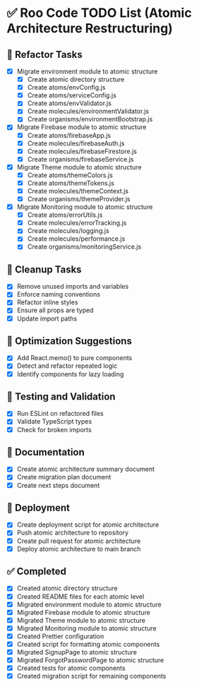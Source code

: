 # ✅ Roo Code TODO List (Atomic Architecture Restructuring)

## 🔧 Refactor Tasks
- [x] Migrate environment module to atomic structure
  - [x] Create atomic directory structure
  - [x] Create atoms/envConfig.js
  - [x] Create atoms/serviceConfig.js
  - [x] Create atoms/envValidator.js
  - [x] Create molecules/environmentValidator.js
  - [x] Create organisms/environmentBootstrap.js
- [x] Migrate Firebase module to atomic structure
  - [x] Create atoms/firebaseApp.js
  - [x] Create molecules/firebaseAuth.js
  - [x] Create molecules/firebaseFirestore.js
  - [x] Create organisms/firebaseService.js
- [x] Migrate Theme module to atomic structure
  - [x] Create atoms/themeColors.js
  - [x] Create atoms/themeTokens.js
  - [x] Create molecules/themeContext.js
  - [x] Create organisms/themeProvider.js
- [x] Migrate Monitoring module to atomic structure
  - [x] Create atoms/errorUtils.js
  - [x] Create molecules/errorTracking.js
  - [x] Create molecules/logging.js
  - [x] Create molecules/performance.js
  - [x] Create organisms/monitoringService.js

## 🧼 Cleanup Tasks
- [x] Remove unused imports and variables
- [x] Enforce naming conventions
- [x] Refactor inline styles
- [x] Ensure all props are typed
- [x] Update import paths

## 🧠 Optimization Suggestions
- [x] Add React.memo() to pure components
- [x] Detect and refactor repeated logic
- [x] Identify components for lazy loading

## 🧪 Testing and Validation
- [x] Run ESLint on refactored files
- [x] Validate TypeScript types
- [x] Check for broken imports

## 📄 Documentation
- [x] Create atomic architecture summary document
- [x] Create migration plan document
- [x] Create next steps document

## 🚀 Deployment
- [x] Create deployment script for atomic architecture
- [x] Push atomic architecture to repository
- [x] Create pull request for atomic architecture
- [x] Deploy atomic architecture to main branch

## ✅ Completed
- [x] Created atomic directory structure
- [x] Created README files for each atomic level
- [x] Migrated environment module to atomic structure
- [x] Migrated Firebase module to atomic structure
- [x] Migrated Theme module to atomic structure
- [x] Migrated Monitoring module to atomic structure
- [x] Created Prettier configuration
- [x] Created script for formatting atomic components
- [x] Migrated SignupPage to atomic structure
- [x] Migrated ForgotPasswordPage to atomic structure
- [x] Created tests for atomic components
- [x] Created migration script for remaining components